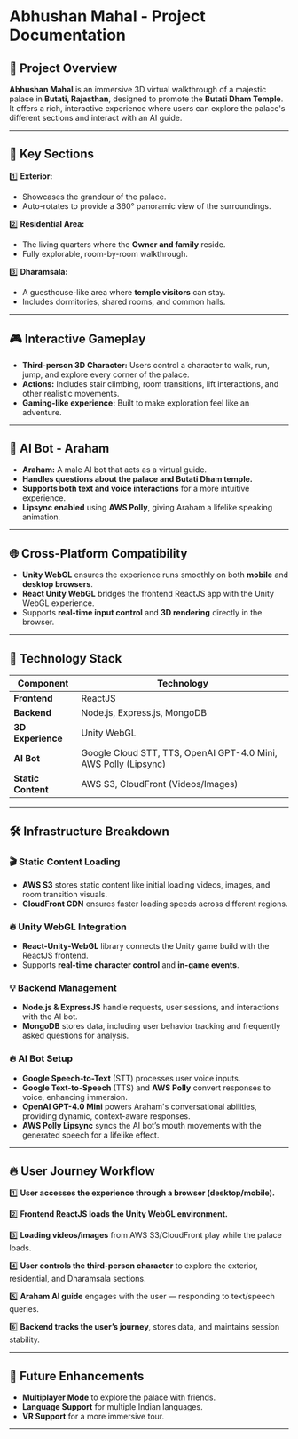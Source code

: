 # Abhushan Mahal - Project Documentation

## 🎯 Project Overview

**Abhushan Mahal** is an immersive 3D virtual walkthrough of a majestic palace in **Butati, Rajasthan**, designed to promote the **Butati Dham Temple**. It offers a rich, interactive experience where users can explore the palace's different sections and interact with an AI guide.

---

## 🏰 Key Sections

1️⃣ **Exterior:**

- Showcases the grandeur of the palace.
- Auto-rotates to provide a 360° panoramic view of the surroundings.

2️⃣ **Residential Area:**

- The living quarters where the **Owner and family** reside.
- Fully explorable, room-by-room walkthrough.

3️⃣ **Dharamsala:**

- A guesthouse-like area where **temple visitors** can stay.
- Includes dormitories, shared rooms, and common halls.

---

## 🎮 Interactive Gameplay

- **Third-person 3D Character:** Users control a character to walk, run, jump, and explore every corner of the palace.
- **Actions:** Includes stair climbing, room transitions, lift interactions, and other realistic movements.
- **Gaming-like experience:** Built to make exploration feel like an adventure.

---

## 🧠 AI Bot - Araham

- **Araham:** A male AI bot that acts as a virtual guide.
- **Handles questions about the palace and Butati Dham temple.**
- **Supports both text and voice interactions** for a more intuitive experience.
- **Lipsync enabled** using **AWS Polly**, giving Araham a lifelike speaking animation.

---

## 🌐 Cross-Platform Compatibility

- **Unity WebGL** ensures the experience runs smoothly on both **mobile** and **desktop browsers**.
- **React Unity WebGL** bridges the frontend ReactJS app with the Unity WebGL experience.
- Supports **real-time input control** and **3D rendering** directly in the browser.

---

## 🔧 Technology Stack

| Component          | Technology                                                      |
| ------------------ | --------------------------------------------------------------- |
| **Frontend**       | ReactJS                                                         |
| **Backend**        | Node.js, Express.js, MongoDB                                    |
| **3D Experience**  | Unity WebGL                                                     |
| **AI Bot**         | Google Cloud STT, TTS, OpenAI GPT-4.0 Mini, AWS Polly (Lipsync) |
| **Static Content** | AWS S3, CloudFront (Videos/Images)                              |

---

## 🛠️ Infrastructure Breakdown

### 🎬 Static Content Loading

- **AWS S3** stores static content like initial loading videos, images, and room transition visuals.
- **CloudFront CDN** ensures faster loading speeds across different regions.

### 🔥 Unity WebGL Integration

- **React-Unity-WebGL** library connects the Unity game build with the ReactJS frontend.
- Supports **real-time character control** and **in-game events**.

### 💡 Backend Management

- **Node.js & ExpressJS** handle requests, user sessions, and interactions with the AI bot.
- **MongoDB** stores data, including user behavior tracking and frequently asked questions for analysis.

### 🔥 AI Bot Setup

- **Google Speech-to-Text** (STT) processes user voice inputs.
- **Google Text-to-Speech** (TTS) and **AWS Polly** convert responses to voice, enhancing immersion.
- **OpenAI GPT-4.0 Mini** powers Araham's conversational abilities, providing dynamic, context-aware responses.
- **AWS Polly Lipsync** syncs the AI bot’s mouth movements with the generated speech for a lifelike effect.

---

## 🔥 User Journey Workflow

1️⃣ **User accesses the experience through a browser (desktop/mobile).**

2️⃣ **Frontend ReactJS loads the Unity WebGL environment.**

3️⃣ **Loading videos/images** from AWS S3/CloudFront play while the palace loads.

4️⃣ **User controls the third-person character** to explore the exterior, residential, and Dharamsala sections.

5️⃣ **Araham AI guide** engages with the user — responding to text/speech queries.

6️⃣ **Backend tracks the user’s journey**, stores data, and maintains session stability.

---

## 🚀 Future Enhancements

- **Multiplayer Mode** to explore the palace with friends.
- **Language Support** for multiple Indian languages.
- **VR Support** for a more immersive tour.

---
